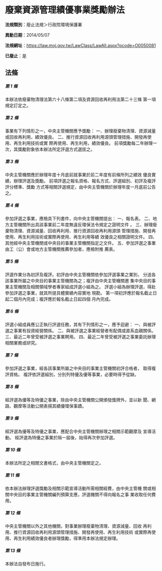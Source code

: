 # 廢棄資源管理績優事業獎勵辦法

**法規類別**：廢止法規＞行政院環境保護署

**異動日期**：2014/05/07  

**法規網址**：https://law.moj.gov.tw/LawClass/LawAll.aspx?pcode=O0050081

**已廢止**：是



## 法條
##### 第 1 條
本辦法依廢棄物清理法第六十八條第二項及資源回收再利用法第二十三條
第一項規定訂定之。

##### 第 2 條
事業有下列情形之一，中央主管機關應予獎勵：
一、辦理廢棄物清理、資源減量或回收再利用，績效優良。
二、推行資源回收再利用源頭管理措施、開發再使用、再生利用技術或實
    際再使用、再生利用，績效優良。
前項獎勵每二年辦理一次，其獎勵對象依本辦法所定評選方式選拔之。

##### 第 3 條
中央主管機關應於辦理年度十月底前就事業於前二年度有前條所列之績效
優良實績，辦理評選及獎勵。
前項評選之報名資格、報名方式、評選組別、初評及複評評分標準、獎勵
方式等相關評選規定，由中央主管機關於辦理年度一月底前公告之。

##### 第 4 條
參加評選之事業，應檢具下列書件，向中央主管機關提出：
一、報名表。
二、地方主管機關所出具該事業前二年度無違反環保法令規定之證明文件
    。
三、辦理廢棄物清理、資源減量、回收再利用、推行資源回收再利用源頭
    管理措施、開發再使用、再生利用技術或實際再使用、再生利用等績
    效優良之相關證明文件。
四、其他經中央主管機關或中央目的事業主管機關指定之文件。
五、參加評選之事業由工（公）會或地方主管機關推薦參加者，應檢附推
    薦表。

##### 第 5 條
評選作業分為初評及複評。初評由中央主管機關依參加評選事業之業別，
分送各該事業所屬之中央目的事業主管機關為之；複評由中央主管機關邀
集中央目的事業主管機關及相關領域學者專家組成評選小組為之。
評選小組為辦理評選，得赴參加評選之事業，就其所提具體實績內容實地
現勘。
第一項初評應於報名截止日起二個月內完成；複評應於報名截止日起四個
月內完成。

##### 第 6 條
評選小組成員應公正執行評選任務，其有下列情形之一，應予迴避：
一、與被評選之事業有投資經營關係。
二、與被評選之事業經營者有配偶或直系血親關係。
三、最近二年曾受被評選之事業聘用。
四、最近二年曾受被評選之事業委託辦理相關業務或研究。

##### 第 7 條
參加評選之事業，經各該事業所屬之中央目的事業主管機關初評合格者，
取得複評資格。
複評依評選組別，分別列特優及優等事業，必要時得予從缺。

##### 第 8 條
經評選為優等及特優之事業，除由中央主管機關公開頒發獎牌外，並以新
聞、網路、觀摩等活動公開表揚其績優環保事蹟。

##### 第 9 條
經評選為優等及特優之事業，應配合中央主管機關辦理之相關示範觀摩及
宣導活動。
經評選為特優之事業於隔一屆後，始得再次參加評選。

##### 第 10 條
本辦法所定之相關文書格式，由中央主管機關定之。

##### 第 11 條
依本辦法辦理評選獎勵及相關示範宣導活動所需相關經費，由中央主管機
關或相關中央目的事業主管機關編列預算支應，評選機關不得向報名之事
業收取任何費用。

##### 第 12 條
中央主管機關以外之其他機關，對事業辦理廢棄物清理、資源減量、回收
再利用、推行資源回收再利用源頭管理措施、開發再使用、再生利用技術
或實際再使用、再生利用績效優良者辦理獎勵，得準用本辦法規定辦理。

##### 第 13 條
本辦法自發布日施行。


